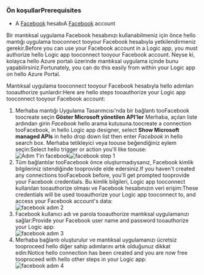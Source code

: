 ### <a name="prerequisites"></a><span data-ttu-id="83c27-101">Ön koşullar</span><span class="sxs-lookup"><span data-stu-id="83c27-101">Prerequisites</span></span>
* <span data-ttu-id="83c27-102">A [Facebook](https://www.facebook.com/) hesabı</span><span class="sxs-lookup"><span data-stu-id="83c27-102">A [Facebook](https://www.facebook.com/) account</span></span> 

<span data-ttu-id="83c27-103">Bir mantıksal uygulama Facebook hesabınızı kullanabilmeniz için önce hello mantığı uygulama tooconnect tooyour Facebook hesabıyla yetkilendirmeniz gerekir.</span><span class="sxs-lookup"><span data-stu-id="83c27-103">Before you can use your Facebook account in a Logic app, you must authorize hello Logic app tooconnect tooyour Facebook account.</span></span> <span data-ttu-id="83c27-104">Neyse ki, kolayca hello Azure portalı üzerinde mantıksal uygulama içinde bunu yapabilirsiniz.</span><span class="sxs-lookup"><span data-stu-id="83c27-104">Fortunately, you can do this easily from within your Logic app on hello Azure Portal.</span></span> 

<span data-ttu-id="83c27-105">Mantıksal uygulama tooconnect tooyour Facebook hesabıyla hello adımları tooauthorize şunlardır:</span><span class="sxs-lookup"><span data-stu-id="83c27-105">Here are hello steps tooauthorize your Logic app tooconnect tooyour Facebook account:</span></span>

1. <span data-ttu-id="83c27-106">Merhaba mantığı Uygulama Tasarımcısı'nda bir bağlantı tooFacebook toocreate seçin **Göster Microsoft yönetilen API'ler** Merhaba, açılan liste ardından girin *Facebook* hello arama kutusuna.</span><span class="sxs-lookup"><span data-stu-id="83c27-106">toocreate a connection tooFacebook, in hello Logic app designer, select **Show Microsoft managed APIs** in hello drop down list then enter *Facebook* in hello search box.</span></span> <span data-ttu-id="83c27-107">Merhaba tetikleyici veya toouse beğendiğiniz eylem seçin:</span><span class="sxs-lookup"><span data-stu-id="83c27-107">Select hello trigger or action you'll like toouse:</span></span>  
   <span data-ttu-id="83c27-108">![Adım 1'in facebook](./media/connectors-create-api-facebook/facebook-1.png)</span><span class="sxs-lookup"><span data-stu-id="83c27-108">![facebook step 1](./media/connectors-create-api-facebook/facebook-1.png)</span></span>
2. <span data-ttu-id="83c27-109">Tüm bağlantılar tooFacebook önce oluşturmadıysanız, Facebook kimlik bilgileriniz istendiğinde tooprovide elde edersiniz.</span><span class="sxs-lookup"><span data-stu-id="83c27-109">If you haven't created any connections tooFacebook before, you'll get prompted tooprovide your Facebook credentials.</span></span> <span data-ttu-id="83c27-110">Bu kimlik bilgileri, Logic app tooconnect kullanılan tooauthorize olması ve Facebook hesabınızın veri erişim:</span><span class="sxs-lookup"><span data-stu-id="83c27-110">These credentials will be used tooauthorize your Logic app tooconnect to, and access your Facebook account's data:</span></span>  
   ![facebook adım 2](./media/connectors-create-api-facebook/facebook-2.png)
3. <span data-ttu-id="83c27-112">Facebook kullanıcı adı ve parola tooauthorize mantıksal uygulamanızı sağlar:</span><span class="sxs-lookup"><span data-stu-id="83c27-112">Provide your Facebook user name and password tooauthorize your Logic app:</span></span>  
   ![facebook adım 3](./media/connectors-create-api-facebook/facebook-3.png)   
4. <span data-ttu-id="83c27-114">Merhaba bağlantı oluşturulur ve mantıksal uygulamanızı ücretsiz tooproceed hello diğer sahip adımlarını artık olduğunuz dikkat edin:</span><span class="sxs-lookup"><span data-stu-id="83c27-114">Notice hello connection has been created and you are now free tooproceed with hello other steps in your Logic app:</span></span>  
   ![facebook adım 4](./media/connectors-create-api-facebook/facebook-4.png)   

